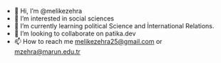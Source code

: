 - 👋 Hi, I’m @melikezehra
- 👀 I’m interested in social sciences
- 🌱 I’m currently learning political Science and İnternational Relations.
- 💞️ I’m looking to collaborate on patika.dev
- 📫 How to reach me melikezehra25@gmail.com or mzehra@marun.edu.tr

<!---
melikezehra/melikezehra is a ✨ special ✨ repository because its `README.md` (this file) appears on your GitHub profile.
You can click the Preview link to take a look at your changes.
--->
